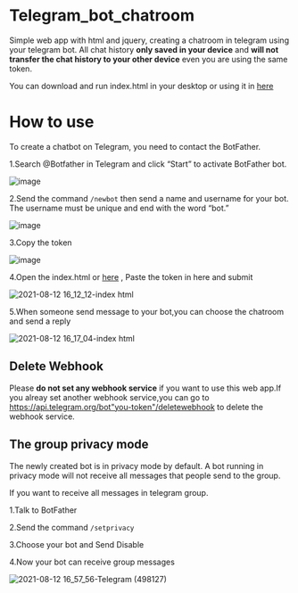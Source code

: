 # Telegram_bot_chatroom

Simple web app with html and jquery, creating a chatroom in telegram using your telegram bot. All chat history **only saved in your device** and **will not transfer the chat history to your other device** even you are using the same token.

You can download and run index.html in your desktop or using it in [here](https://wingpan79.github.io/telegram_bot_chatroom/) 

# How to use

To create a chatbot on Telegram, you need to contact the BotFather.

1.Search @Botfather in Telegram and click “Start” to activate BotFather bot.

![image](https://user-images.githubusercontent.com/28686176/129160843-9d5709a6-4cea-4dfc-b362-61aa215510d7.png)

2.Send the command ```/newbot``` then send a name and username for your bot. The username must be unique and end with the word “bot.”

![image](https://user-images.githubusercontent.com/28686176/129161538-941fab74-3667-44e9-8029-a49ce6d5e9bb.png)

3.Copy the token 

![image](https://user-images.githubusercontent.com/28686176/129161993-8fa0475e-760d-45a0-bf40-096474998dd9.png)

4.Open the index.html or [here](https://wingpan79.github.io/telegram_bot_chatroom/) , Paste the token in here and submit

![2021-08-12 16_12_12-index html](https://user-images.githubusercontent.com/28686176/129162174-239c1e35-ce95-408d-8f57-804a9892ec7d.png)

5.When someone send message to your bot,you can choose the chatroom and send a reply 

![2021-08-12 16_17_04-index html](https://user-images.githubusercontent.com/28686176/129162871-2f00f68e-2690-48a3-aacc-076ef68611eb.png)


## Delete Webhook

Please **do not set any webhook service** if you want to use this web app.If you alreay set another webhook service,you can go to https://api.telegram.org/bot"you-token"/deletewebhook to delete the webhook service.
  
## The group privacy mode

The newly created bot is in privacy mode by default. A bot running in privacy mode will not receive all messages that people send to the group.
  
  If you want to receive all messages in telegram group.
  
  1.Talk to BotFather

  2.Send the command ```/setprivacy``` 
  
  3.Choose your bot and Send Disable
  
  4.Now your bot can receive group messages
  
![2021-08-12 16_57_56-Telegram (498127)](https://user-images.githubusercontent.com/28686176/129169114-ccc74c38-d113-4055-b067-10598381d5a8.png)

